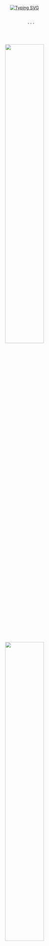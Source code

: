 <div align="center">
  <a href="https://git.io/typing-svg"><img src="https://readme-typing-svg.demolab.com?font=Fira+Code&pause=1000&color=F76C7BFF&center=true&vCenter=true&width=435&lines=Hello+I'm+Baifern" alt="Typing SVG" /></a>
  <br><br>
  <pre>
     ...
  </pre>
  <br><br>
</div>

<div align="center">

  <!-- Overall stats -->
  <img height="50%" width="auto" src="https://github-readme-stats.vercel.app/api?username=txnfern&show_icons=true&count_private=true&theme=darcula&hide_border=true&hide=issues,contribs&bg_color=00000000&title_color=F76C7BFF" />

  <!-- Top languages by repo -->
  <img height="50%" width="auto" src="https://github-readme-stats.vercel.app/api/top-langs/?username=txnfern&layout=compact&hide_border=true&theme=darcula&bg_color=00000000&langs_count=6&hide=jupyter%20notebook,tex,css,php&exclude_repo=Pacman-AI&title_color=F76C7BFF" />

</div>
